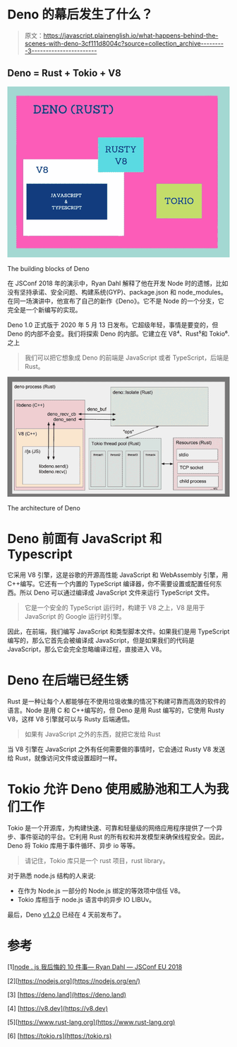 # Deno 的幕后发生了什么？

> 原文：<https://javascript.plainenglish.io/what-happens-behind-the-scenes-with-deno-3cf111d8004c?source=collection_archive---------3----------------------->

## Deno = Rust + Tokio + V8

![](img/af795a7a73245022e0f14afe07b1b9bd.png)

The building blocks of Deno

在 JSConf 2018 年的演示中，Ryan Dahl 解释了他在开发 Node 时的遗憾，比如没有坚持承诺、安全问题、构建系统(GYP)、package.json 和 node_modules。在同一场演讲中，他宣布了自己的新作《Deno》。它不是 Node 的一个分支，它完全是一个新编写的实现。

Deno 1.0 正式版于 2020 年 5 月 13 日发布。它超级年轻，事情是要变的，但 Deno 的内部不会变。我们将探索 Deno 的内部。它建立在 V8⁴、Rust⁵和 Tokio⁶.之上

> 我们可以把它想象成 Deno 的前端是 JavaScript 或者 TypeScript，后端是 Rust。

![](img/ad2b2d323d3bee9c6ca42266457cd79d.png)

The architecture of Deno

# Deno 前面有 **JavaScript 和 Typescript**

它采用 V8 引擎，这是谷歌的开源高性能 JavaScript 和 WebAssembly 引擎，用 C++编写。它还有一个内置的 TypeScript 编译器，你不需要设置或配置任何东西。所以 Deno 可以通过编译成 JavaScript 文件来运行 TypeScript 文件。

> 它是一个安全的 TypeScript 运行时，构建于 V8 之上，V8 是用于 JavaScript 的 Google 运行时引擎。

因此，在前端，我们编写 JavaScript 和类型脚本文件。如果我们是用 TypeScript 编写的，那么它首先会被编译成 JavaScript，但是如果我们的代码是 JavaScript，那么它会完全忽略编译过程，直接进入 V8。

# **Deno 在后端已经生锈**

Rust 是一种让每个人都能够在不使用垃圾收集的情况下构建可靠而高效的软件的语言。Node 是用 C 和 C++编写的，但 Deno 是用 Rust 编写的，它使用 Rusty V8，这样 V8 引擎就可以与 Rusty 后端通信。

> 如果有 JavaScript 之外的东西，就把它发给 Rust

当 V8 引擎在 JavaScript 之外有任何需要做的事情时，它会通过 Rusty V8 发送给 Rust，就像访问文件或设置超时一样。

# Tokio 允许 Deno 使用威胁池和工人为我们工作

Tokio 是一个开源库，为构建快速、可靠和轻量级的网络应用程序提供了一个异步、事件驱动的平台。它利用 Rust 的所有权和并发模型来确保线程安全。因此，Deno 将 Tokio 库用于事件循环、异步 io 等等。

> 请记住，Tokio 库只是一个 rust 项目，rust library。

对于熟悉 node.js 结构的人来说:

*   在作为 Node.js 一部分的 Node.js 绑定的等效项中信任 V8。
*   Tokio 库相当于 node.js 语言中的异步 IO LIBUv。

最后，Deno [v1.2.0](https://github.com/denoland/deno/releases/tag/v1.2.0) 已经在 4 天前发布了。

# 参考

[1][node . js 我后悔的 10 件事— Ryan Dahl — JSConf EU 2018](https://www.youtube.com/watch?v=M3BM9TB-8yA)

[2][https://nodejs.org](https://nodejs.org/en/)

[3] [https://deno.land](https://deno.land)

[4] [https://v8.dev](https://v8.dev)

[5][https://www.rust-lang.org](https://www.rust-lang.org)

[6] [https://tokio.rs](https://tokio.rs)